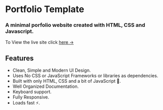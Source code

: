 # Portfolio Template

### A minimal porfolio website created with HTML, CSS and Javascript.

To View the live site click [here &rarr;](https://kuenane.netlify.app/)


## Features

- Clean, Simple and Modern UI Design.
- Uses No CSS or JavaScript Frameworks or libraries as dependencies.
- Built with only HTML, CSS and a bit of JavaScript 🔨.
- Well Organized Documentation.
- Keyboard support.
- Fully Responsive.
- Loads fast ⚡.



